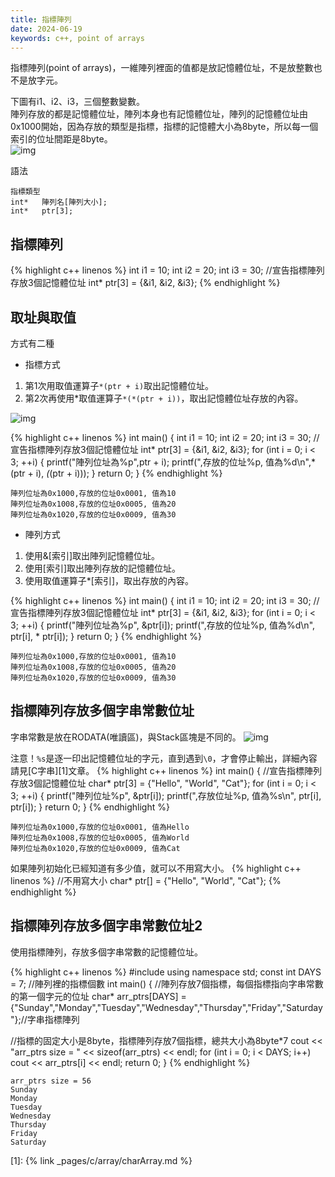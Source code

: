 ```yaml
---
title: 指標陣列
date: 2024-06-19
keywords: c++, point of arrays
---
```

指標陣列(point of arrays)，一維陣列裡面的值都是放記憶體位址，不是放整數也不是放字元。<br>

下圖有i1、i2、i3，三個整數變數。<br>
陣列存放的都是記憶體位址，陣列本身也有記憶體位址，陣列的記憶體位址由0x1000開始，因為存放的類型是指標，指標的記憶體大小為8byte，所以每一個索引的位址間距是8byte。<br>
![img]({{site.imgurl}}/c++/arr/arr_has_ptrs1.png)<br>

語法<br>
```
指標類型
int*   陣列名[陣列大小];
int*   ptr[3];
```

## 指標陣列
{% highlight c++ linenos %}
  int i1 = 10;
  int i2 = 20;
  int i3 = 30;
  //宣告指標陣列存放3個記憶體位址
  int* ptr[3] = {&i1, &i2, &i3};
{% endhighlight %}

## 取址與取值
方式有二種
- 指標方式

1. 第1次用取值運算子`*(ptr + i)`取出記憶體位址。<br>
2. 第2次再使用\*取值運算子`*(*(ptr + i))`，取出記憶體位址存放的內容。<br>

![img]({{site.imgurl}}/c++/arr/arr_has_ptrs2.png)<br>

{% highlight c++ linenos %}
int main() {
  int i1 = 10;
  int i2 = 20;
  int i3 = 30;
  //宣告指標陣列存放3個記憶體位址
  int* ptr[3] = {&i1, &i2, &i3};
  for (int i = 0; i < 3; ++i) {
    printf("陣列位址為%p",ptr + i);
    printf(",存放的位址%p, 值為%d\n",*(ptr + i), *(*(ptr + i)));
  }
  return 0;
}
{% endhighlight %}
```
陣列位址為0x1000,存放的位址0x0001, 值為10
陣列位址為0x1008,存放的位址0x0005, 值為20
陣列位址為0x1020,存放的位址0x0009, 值為30
```

- 陣列方式

1. 使用&[索引]取出陣列記憶體位址。
2. 使用[索引]取出陣列存放的記憶體位址。
3. 使用取值運算子\*[索引]，取出存放的內容。

{% highlight c++ linenos %}
int main() {
  int i1 = 10;
  int i2 = 20;
  int i3 = 30;
  //宣告指標陣列存放3個記憶體位址
  int* ptr[3] = {&i1, &i2, &i3};
  for (int i = 0; i < 3; ++i) {
    printf("陣列位址為%p", &ptr[i]);
    printf(",存放的位址%p, 值為%d\n", ptr[i], * ptr[i]);
  }
  return 0;
}
{% endhighlight %}
```
陣列位址為0x1000,存放的位址0x0001, 值為10
陣列位址為0x1008,存放的位址0x0005, 值為20
陣列位址為0x1020,存放的位址0x0009, 值為30
```
## 指標陣列存放多個字串常數位址
字串常數是放在RODATA(唯讀區)，與Stack區塊是不同的。
![img]({{site.imgurl}}/c++/arr/arr_has_ptrs3.png)<br>

注意！`%s`是逐一印出記憶體位址的字元，直到遇到`\0`，才會停止輸出，詳細內容請見[C字串][1]文章。
{% highlight c++ linenos %}
int main() {
  //宣告指標陣列存放3個記憶體位址
  char* ptr[3] = {"Hello", "World", "Cat"};
  for (int i = 0; i < 3; ++i) {
    printf("陣列位址%p", &ptr[i]);
    printf(",存放位址%p, 值為%s\n", ptr[i], ptr[i]);
  }
  return 0;
}
{% endhighlight %}
```
陣列位址為0x1000,存放的位址0x0001, 值為Hello
陣列位址為0x1008,存放的位址0x0005, 值為World
陣列位址為0x1020,存放的位址0x0009, 值為Cat
```

如果陣列初始化已經知道有多少值，就可以不用寫大小。
{% highlight c++ linenos %}
  //不用寫大小
  char* ptr[] = {"Hello", "World", "Cat"};
{% endhighlight %}

## 指標陣列存放多個字串常數位址2
使用指標陣列，存放多個字串常數的記憶體位址。

{% highlight c++ linenos %}
#include <iostream>
using namespace std;
const int DAYS = 7; //陣列裡的指標個數
int main() {
  //陣列存放7個指標，每個指標指向字串常數的第一個字元的位址
  char* arr_ptrs[DAYS] =
  {"Sunday","Monday","Tuesday","Wednesday","Thursday","Friday","Saturday"};//字串指標陣列
  
  //指標的固定大小是8byte，指標陣列存放7個指標，總共大小為8byte*7
  cout << "arr_ptrs size = " << sizeof(arr_ptrs) << endl;
  for (int i = 0; i < DAYS; i++)
    cout << arr_ptrs[i] << endl;
  return 0;
}
{% endhighlight %}
```
arr_ptrs size = 56
Sunday
Monday
Tuesday
Wednesday
Thursday
Friday
Saturday
```

[1]: {% link _pages/c/array/charArray.md %}
